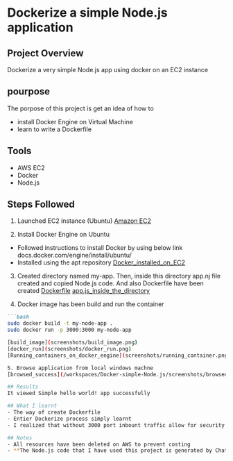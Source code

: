 # Dockerize a simple Node.js application 

## Project Overview
Dockerize a very simple Node.js app using docker on an EC2 instance

## pourpose
The porpose of this project is get an idea of how to 
- install Docker Engine on Virtual Machine 
- learn to write a Dockerfile

## Tools
- AWS EC2
- Docker
- Node.js

## Steps Followed
1. Launched EC2 instance (Ubuntu)
[Amazon EC2](screenshots/Launched_EC2.png)

2. Install Docker Engine on Ubuntu
- Followed instructions to install Docker by using below link  
docs.docker.com/engine/install/ubuntu/
- Installed using the apt repository
[Docker_installed_on_EC2](screenshots/docker_installed.png)

3. Created directory named my-app. Then, inside this directory app.nj file created and copied Node.js code. And also Dockerfile have been created
[Dockerfile](screenshots/Dockerfile.png)
[app.js_inside_the_directory](screenshots/app.js_inside_directory.png)

4. Docker image has been build and run the container
```markdown
```bash
sudo docker build -t my-node-app .
sudo docker run -p 3000:3000 my-node-app

[build_image](screenshots/build_image.png)
[docker_run](screenshots/docker_run.png)
[Running_containers_on_docker_engine](screenshots/running_container.png)

5. Browse application from local windows machne
[browsed_success](/workspaces/Docker-simple-Node.js/screenshots/browsed_success.png)

## Results
It viewed Simple hello world! app successfully

## What I learnt
- The way of create Dockerfile
- Entier Dockerize process simply learnt
- I realized that without 3000 port inbount traffic allow for security group of EC2, It cant be browsed successfully

## Notes
- All resources have been deleted on AWS to prevent costing
- **The Node.js code that I have used this project is generated by ChatGPT**
